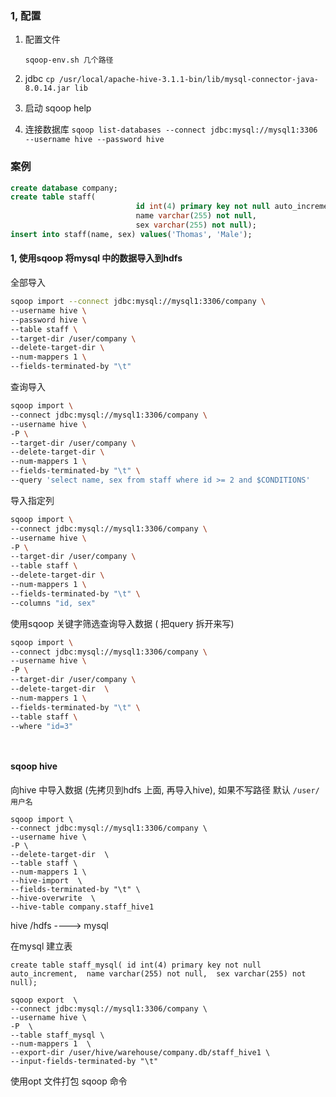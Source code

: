 ### 1, 配置

1. 配置文件 

   ```
   sqoop-env.sh 几个路径
   ```

2. jdbc `cp /usr/local/apache-hive-3.1.1-bin/lib/mysql-connector-java-8.0.14.jar lib`
3. 启动 sqoop help
4. 连接数据库   `sqoop list-databases --connect jdbc:mysql://mysql1:3306 --username hive --password hive`

### 案例

```sql
create database company;
create table staff(
							id int(4) primary key not null auto_increment, 
							name varchar(255) not null, 
							sex varchar(255) not null);
insert into staff(name, sex) values('Thomas', 'Male');  
```

#### 1, 使用sqoop 将mysql 中的数据导入到hdfs

全部导入

```bash
sqoop import --connect jdbc:mysql://mysql1:3306/company \
--username hive \
--password hive \
--table staff \
--target-dir /user/company \
--delete-target-dir \
--num-mappers 1 \
--fields-terminated-by "\t"
```

查询导入

```bash
sqoop import \
--connect jdbc:mysql://mysql1:3306/company \
--username hive \
-P \
--target-dir /user/company \
--delete-target-dir \
--num-mappers 1 \
--fields-terminated-by "\t" \
--query 'select name, sex from staff where id >= 2 and $CONDITIONS'
```

导入指定列

```bash
sqoop import \
--connect jdbc:mysql://mysql1:3306/company \
--username hive \
-P \
--target-dir /user/company \
--table staff \
--delete-target-dir \
--num-mappers 1 \
--fields-terminated-by "\t" \
--columns "id, sex"


```

使用sqoop 关键字筛选查询导入数据 ( 把query 拆开来写)

```bash
sqoop import \
--connect jdbc:mysql://mysql1:3306/company \
--username hive \
-P \
--target-dir /user/company \
--delete-target-dir  \
--num-mappers 1 \
--fields-terminated-by "\t" \
--table staff \
--where "id=3"




```

#### sqoop hive

向hive 中导入数据 (先拷贝到hdfs 上面, 再导入hive), 如果不写路径 默认 `/user/用户名`

```shell
sqoop import \
--connect jdbc:mysql://mysql1:3306/company \
--username hive \
-P \
--delete-target-dir  \
--table staff \
--num-mappers 1 \
--hive-import  \
--fields-terminated-by "\t" \
--hive-overwrite  \
--hive-table company.staff_hive1
```

hive /hdfs ----> mysql

在mysql 建立表

`create table staff_mysql(
id int(4) primary key not null auto_increment, 
name varchar(255) not null, 
sex varchar(255) not null);`

```shell
sqoop export  \
--connect jdbc:mysql://mysql1:3306/company \
--username hive \
-P  \
--table staff_mysql \
--num-mappers 1  \
--export-dir /user/hive/warehouse/company.db/staff_hive1 \
--input-fields-terminated-by "\t" 
```

使用opt 文件打包 sqoop 命令























